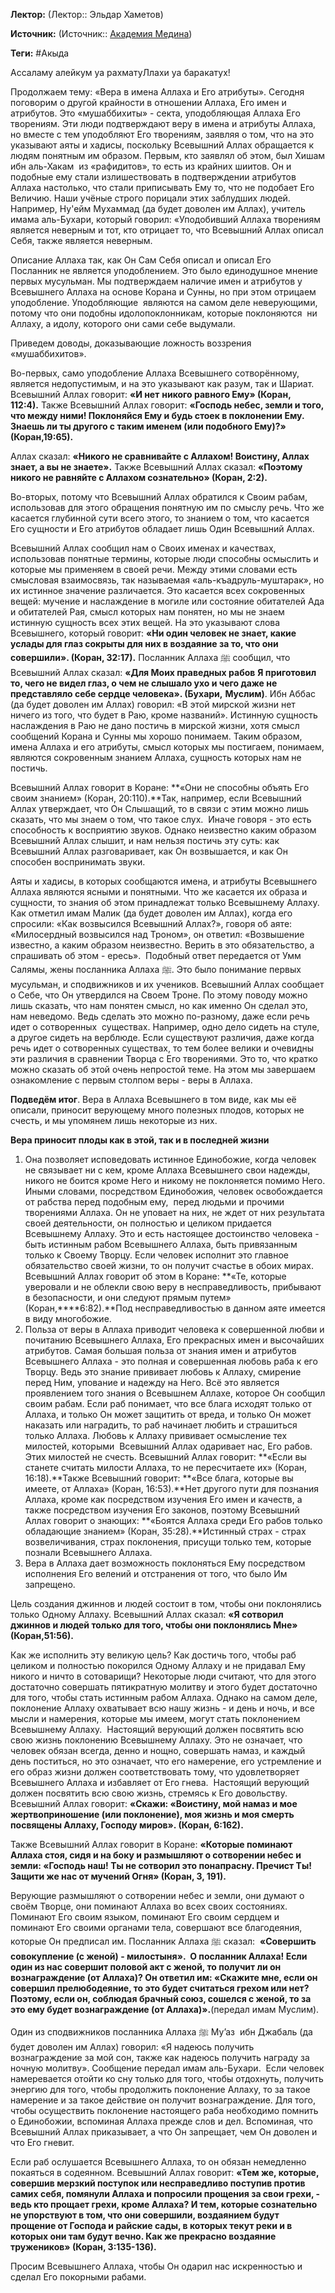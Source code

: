 **Лектор:** (Лектор:: Эльдар Хаметов)

**Источник:** (Источник:: [Академия Медина](https://web.medinaschool.org/school/))

**Теги:** #Акыда

Ассаламу алейкум уа рахматуЛлахи уа баракатух!


Продолжаем тему: «Вера в имена Аллаха и Его атрибуты». Сегодня поговорим о другой крайности в отношении Аллаха, Его имен и атрибутов. Это «мушаббихиты» - секта, уподобляющая Аллаха Его творениям. Эти люди подтверждают веру в имена и атрибуты Аллаха, но вместе с тем уподобляют Его творениям, заявляя о том, что на это указывают аяты и хадисы, поскольку Всевышний Аллах обращается к людям понятным им образом. Первым, кто заявлял об этом, был Хишам ибн аль-Хакам  из «рафидитов», то есть из крайних шиитов. Он и подобные ему стали излишествовать в подтверждении атрибутов Аллаха настолько, что стали приписывать Ему то, что не подобает Его Величию. Наши учёные строго порицали этих заблудших людей. Например, Ну'ейм Мухаммад (да будет доволен им Аллах), учитель имама аль-Бухари, который говорил: «Уподобивший Аллаха творениям является неверным и тот, кто отрицает то, что Всевышний Аллах описал Себя, также является неверным. 


Описание Аллаха так, как Он Сам Себя описал и описал Его Посланник не является уподоблением. Это было единодушное мнение первых мусульман. Мы подтверждаем наличие имен и атрибутов у Всевышнего Аллаха на основе Корана и Сунны, но при этом отрицаем уподобление. Уподобляющие  являются на самом деле неверующими, потому что они подобны идолопоклонникам, которые поклоняются  ни Аллаху, а идолу, которого они сами себе выдумали. 


Приведем доводы, доказывающие ложность воззрения «мушаббихитов». 


Во-первых, само уподобление Аллаха Всевышнего сотворённому, является недопустимым, и на это указывают как разум, так и Шариат. Всевышний Аллах говорит: **«И нет** **никого равного Ему» (Коран, 112:4).** Также Всевышний Аллах говорит: **«Господь небес, земли и того, что между ними! Поклоняйся Ему и будь стоек в поклонении Ему. Знаешь ли ты другого с таким именем (или подобного Ему)?» (Коран,19:65).** 


Аллах сказал: **«Никого не сравнивайте с Аллахом! Воистину, Аллах знает, а вы не знаете».** Также Всевышний Аллах сказал: **«Поэтому никого не равняйте с Аллахом сознательно» (Коран, 2:2).**


Во-вторых, потому что Всевышний Аллах обратился к Своим рабам, использовав для этого обращения понятную им по смыслу речь. Что же касается глубинной сути всего этого, то знанием о том, что касается Его сущности и Его атрибутов обладает лишь Один Всевышний Аллах. 


Всевышний Аллах сообщил нам о Своих именах и качествах, использовав понятные термины, которые люди способны осмыслить и которые мы применяем в своей речи. Между этими словами есть смысловая взаимосвязь, так называемая «аль-къадруль-муштарак», но их истинное значение различается. Это касается всех сокровенных вещей: мучение и наслаждение в могиле или состояние обитателей Ада и обитателей Рая, смысл которых нам понятен, но мы не знаем истинную сущность всех этих вещей. На это указывают слова Всевышнего, который говорит: **«Ни один человек не знает, какие услады для глаз сокрыты для них в воздаяние за то, что они совершили». (Коран, 32:17).** Посланник Аллаха ﷺ сообщил, что Всевышний Аллах сказал: **«Для Моих праведных рабов** **Я приготовил то, чего не видел глаз, о чем не слышало ухо и чего даже не представляло себе сердце человека». (Бухари,** **Муслим)**. Ибн Аббас (да будет доволен им Аллах) говорил: «В этой мирской жизни нет ничего из того, что будет в Раю, кроме названий». Истинную сущность наслаждения в Раю не дано постичь в мирской жизни, хотя смысл сообщений Корана и Сунны мы хорошо понимаем. Таким образом, имена Аллаха и его атрибуты, смысл которых мы постигаем, понимаем, являются сокровенным знанием Аллаха, сущность которых нам не постичь. 


Всевышний Аллах говорит в Коране: **«Они не способны объять Его своим знанием» (Коран, 20:110).**Так, например, если Всевышний Аллах утверждает, что Он Слышащий, то в связи с этим можно лишь сказать, что мы знаем о том, что такое слух.  Иначе говоря - это есть способность к восприятию звуков. Однако неизвестно каким образом Всевышний Аллах слышит, и нам нельзя постичь эту суть: как Всевышний Аллах разговаривает, как Он возвышается, и как Он способен воспринимать звуки. 


Аяты и хадисы, в которых сообщаются имена, и атрибуты Всевышнего Аллаха являются ясными и понятными. Что же касается их образа и сущности, то знания об этом принадлежат только Всевышнему Аллаху. Как отметил имам Малик (да будет доволен им Аллах), когда его спросили: «Как возвысился Всевышний Аллах?», говоря об аяте: «Милосердный возвысился над Троном», он ответил: «Возвышение известно, а каким образом неизвестно. Верить в это обязательство, а спрашивать об этом - ересь».  Подобный ответ передается от Умм Салямы, жены посланника Аллаха ﷺ. Это было понимание первых мусульман, и сподвижников и их учеников. Всевышний Аллах сообщает о Себе, что Он утвердился на Своем Троне. По этому поводу можно лишь сказать, что нам понятен смысл, но как именно Он сделал это, нам неведомо. Ведь сделать это можно по-разному, даже если речь идет о сотворенных  существах. Например, одно дело сидеть на стуле, а другое сидеть на верблюде. Если существуют различия, даже когда речь идет о сотворенных существах, то тем более велики и очевидны эти различия в сравнении Творца с Его творениями. Это то, что кратко можно сказать об этой очень непростой теме. На этом мы завершаем ознакомление с первым столпом веры - веры в Аллаха. 


**Подведём итог**. Вера в Аллаха Всевышнего в том виде, как мы её описали, приносит верующему много полезных плодов, которых не счесть, и мы упомянем лишь некоторые из них. 


**Вера приносит плоды как в этой, так и в последней жизни**


1. Она позволяет исповедовать истинное Единобожие, когда человек не связывает ни с кем, кроме Аллаха Всевышнего свои надежды, никого не боится кроме Него и никому не поклоняется помимо Него. Иными словами, посредством Единобожия, человек освобождается от рабства перед подобным ему,  перед людьми и прочими творениями Аллаха. Он не уповает на них, не ждет от них результата своей деятельности, он полностью и целиком придается Всевышнему Аллаху. Это и есть настоящее достоинство человека - быть истинным рабом Всевышнего Аллаха, быть привязанным только к Своему Творцу. Если человек исполнит это главное обязательство своей жизни, то он получит счастье в обоих мирах. Всевышний Аллах говорит об этом в Коране: **«Те, которые уверовали и не облекли свою веру в несправедливость, прибывают в безопасности, и они следуют прямым путем» (Коран,****6:82).**Под несправедливостью в данном аяте имеется в виду многобожие.
2. Польза от веры в Аллаха приводит человека к совершенной любви и почитанию Всевышнего Аллаха, Его прекрасных имен и высочайших атрибутов. Самая большая польза от знания имен и атрибутов Всевышнего Аллаха - это полная и совершенная любовь раба к его Творцу. Ведь это знание прививает любовь к Аллаху, смирение перед Ним, упование и надежду на Него. Всё это является проявлением того знания о Всевышнем Аллахе, которое Он сообщил своим рабам. Если раб понимает, что все блага исходят только от Аллаха, и только Он может защитить от вреда, и только Он может наказать или наградить, то раб начинает любить и страшиться только Аллаха. Любовь к Аллаху прививает осмысление тех милостей, которыми  Всевышний Аллах одаривает нас, Его рабов. Этих милостей не счесть. Всевышний Аллах говорит: **«Если вы станете считать милости Аллаха, то не пересчитаете их» (Коран, 16:18).**Также Всевышний говорит: **«Все блага, которые вы имеете, от Аллаха» (Коран, 16:53).**Нет другого пути для познания  Аллаха, кроме как посредством изучения Его имен и качеств, а также посредством изучения Его законов, поэтому Всевышний Аллах говорит о знающих: **«Боятся Аллаха среди Его рабов только обладающие знанием» (Коран, 35:28).**Истинный страх - страх возвеличивания, страх поклонения, присущи только тем, которые познали Всевышнего Аллаха.
3. Вера в Аллаха дает возможность поклоняться Ему посредством исполнения Его велений и отстранения от того, что было Им запрещено.


Цель создания джиннов и людей состоит в том, чтобы они поклонялись только Одному Аллаху. Всевышний Аллах сказал: **«Я сотворил джиннов и людей только для того, чтобы они поклонялись Мне» (Коран,51:56).**


Как же исполнить эту великую цель? Как достичь того, чтобы раб целиком и полностью покорился Одному Аллаху и не придавал Ему никого и ничто в сотоварищи? Некоторые люди считают, что для этого достаточно совершать пятикратную молитву и этого будет достаточно для того, чтобы стать истинным рабом Аллаха. Однако на самом деле, поклонение Аллаху охватывает всю нашу жизнь - и день и ночь, и все мысли и намерения, которые мы имеем, могут стать поклонением Всевышнему Аллаху.  Настоящий верующий должен посвятить всю свою жизнь поклонению Всевышнему Аллаху. Это не означает, что человек обязан всегда, денно и нощно, совершать намаз, и каждый день поститься, но это означает, что его намерение, его устремление и его образ жизни должен соответствовать тому, что удовлетворяет Всевышнего Аллаха и избавляет от Его гнева.  Настоящий верующий должен посвятить всю свою жизнь, стремясь к Его довольству. Всевышний Аллах говорит: **«Скажи: «Воистину, мой намаз и мое жертвоприношение (или поклонение), моя жизнь и моя смерть посвящены Аллаху, Господу миров». (Коран, 6:162).**


Также Всевышний Аллах говорит в Коране: **«Которые поминают Аллаха стоя, сидя и на боку и размышляют о сотворении небес и земли: «Господь наш! Ты не сотворил это понапрасну. Пречист Ты! Защити же нас от мучений Огня» (Коран, 3, 191).**


Верующие размышляют о сотворении небес и земли, они думают о своём Творце, они поминают Аллаха во всех своих состояниях. Поминают Его своим языком, поминают Его своим сердцем и поминают Его своими органами тела, совершают все благодеяния, которые Он предписал им. Посланник Аллаха ﷺ сказал:  **«Совершить совокупление (с женой) - милостыня».  О посланник Аллаха! Если один из нас совершит половой акт с женой, то получит ли он вознаграждение (от Аллаха)? Он ответил им: «Скажите мне, если он совершил прелюбодеяние, то это будет считаться грехом или нет? Поэтому, если он, соблюдая брачный союз, сошелся с женой, то за это ему будет вознаграждение (от Аллаха)».**(передал имам Муслим). 


Один из сподвижников посланника Аллаха ﷺ Му’аз  ибн Джабаль (да будет доволен им Аллах) говорил: «Я надеюсь получить вознаграждение за мой сон, также как надеюсь получить награду за ночную молитву». Сообщение передал имам аль-Бухари.  Если человек намеревается отойти ко сну только для того, чтобы отдохнуть, получить энергию для того, чтобы продолжить поклонение Аллаху, то за такое намерение и за такое действие он получит вознаграждение. Для того, чтобы осуществить поклонение настоящего раба необходимо помнить о Единобожии, вспоминая Аллаха прежде слов и дел. Вспоминая, что Всевышний Аллах приказывает, а что Он запрещает, чем Он доволен и что Его гневит.  


Если раб ослушается Всевышнего Аллаха, то он обязан немедленно покаяться в содеянном. Всевышний Аллах говорит: **«Тем же, которые, совершив мерзкий поступок или несправедливо поступив против самих себя, помянули Аллаха и попросили прощения за свои грехи, - ведь кто прощает грехи, кроме Аллаха? И тем, которые сознательно не упорствуют в том, что они совершили, воздаянием будут прощение от Господа и райские сады, в которых текут реки и в которых они там будут вечно. Как же прекрасно воздаяние тружеников» (Коран, 3:135-136).**  


Просим Всевышнего Аллаха, чтобы Он одарил нас искренностью и сделал Его покорными рабами.

